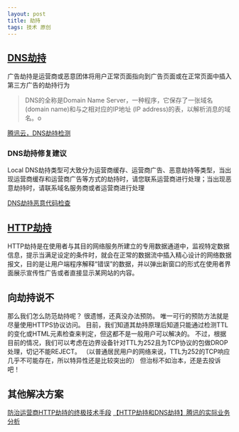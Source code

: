 ```yaml
---
layout: post
title: 劫持
tags: 技术 原创
---
```


## [DNS劫持](http://baike.baidu.com/view/3163602.htm)

广告劫持是运营商或恶意团体将用户正常页面指向到广告页面或在正常页面中插入第三方广告的劫持行为

> DNS的全称是Domain Name Server，一种程序，它保存了一张域名(domain name)和与之相对应的IP地址 (IP address)的表，以解析消息的域名。o

[腾讯云，DNS劫持检测](http://www.qcloud.com/wiki/DNS劫持检测)

### DNS劫持修复建议
Local DNS劫持类型可大致分为运营商缓存、运营商广告、恶意劫持等类型，当出现运营商缓存和运营商广告等方式的劫持时，请您联系运营商进行处理；当出现恶意劫持时，请联系域名服务商或者运营商进行处理

[DNS劫持恶意代码检查](http://zhanzhang.anquan.org/topic/dns_hijacking/#srch)

## [HTTP劫持](http://bbs.kafan.cn/thread-1825061-1-1.html)
HTTP劫持是在使用者与其目的网络服务所建立的专用数据通道中，监视特定数据信息，提示当满足设定的条件时，就会在正常的数据流中插入精心设计的网络数据报文，目的是让用户端程序解释“错误”的数据，并以弹出新窗口的形式在使用者界面展示宣传性广告或者直接显示某网站的内容。

## 向劫持说不
那么我们怎么防范劫持呢？ 
很遗憾，还真没办法预防。
唯一可行的预防方法就是尽量使用HTTPS协议访问。
目前，我们知道其劫持原理后知道只能通过检测TTL的变化或HTML元素检查来判定，但这都不是一般用户可以解决的。
不过，根据目前的情况，我们可以考虑在边界设备针对TTL为252且为TCP协议的包做DROP处理，切记不能REJECT。
（以普通居民用户的网络来说，TTL为252的TCP响应几乎不可能存在，所以特异性还是比较突出的）
但治标不如治本，还是去投诉吧！

## 其他解决方案
[防治运营商HTTP劫持的终极技术手段](http://www.williamlong.info/archives/4181.html)
[【HTTP劫持和DNS劫持】腾讯的实际业务分析](http://www.cnblogs.com/kenkofox/p/4919668.html)
